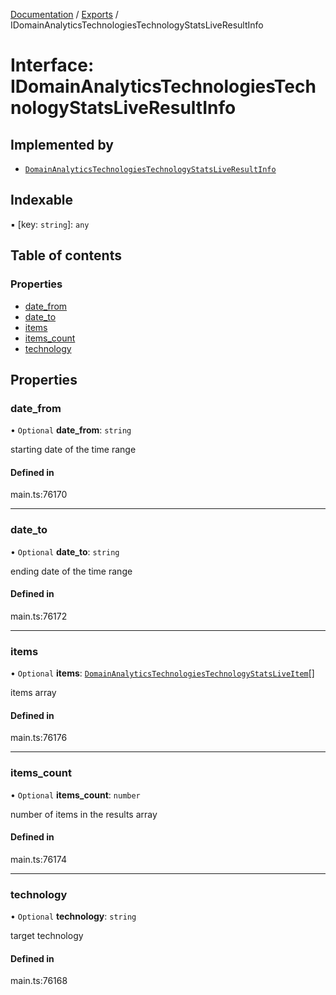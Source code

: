 [Documentation](../README.md) / [Exports](../modules.md) / IDomainAnalyticsTechnologiesTechnologyStatsLiveResultInfo

# Interface: IDomainAnalyticsTechnologiesTechnologyStatsLiveResultInfo

## Implemented by

- [`DomainAnalyticsTechnologiesTechnologyStatsLiveResultInfo`](../classes/DomainAnalyticsTechnologiesTechnologyStatsLiveResultInfo.md)

## Indexable

▪ [key: `string`]: `any`

## Table of contents

### Properties

- [date\_from](IDomainAnalyticsTechnologiesTechnologyStatsLiveResultInfo.md#date_from)
- [date\_to](IDomainAnalyticsTechnologiesTechnologyStatsLiveResultInfo.md#date_to)
- [items](IDomainAnalyticsTechnologiesTechnologyStatsLiveResultInfo.md#items)
- [items\_count](IDomainAnalyticsTechnologiesTechnologyStatsLiveResultInfo.md#items_count)
- [technology](IDomainAnalyticsTechnologiesTechnologyStatsLiveResultInfo.md#technology)

## Properties

### date\_from

• `Optional` **date\_from**: `string`

starting date of the time range

#### Defined in

main.ts:76170

___

### date\_to

• `Optional` **date\_to**: `string`

ending date of the time range

#### Defined in

main.ts:76172

___

### items

• `Optional` **items**: [`DomainAnalyticsTechnologiesTechnologyStatsLiveItem`](../classes/DomainAnalyticsTechnologiesTechnologyStatsLiveItem.md)[]

items array

#### Defined in

main.ts:76176

___

### items\_count

• `Optional` **items\_count**: `number`

number of items in the results array

#### Defined in

main.ts:76174

___

### technology

• `Optional` **technology**: `string`

target technology

#### Defined in

main.ts:76168
